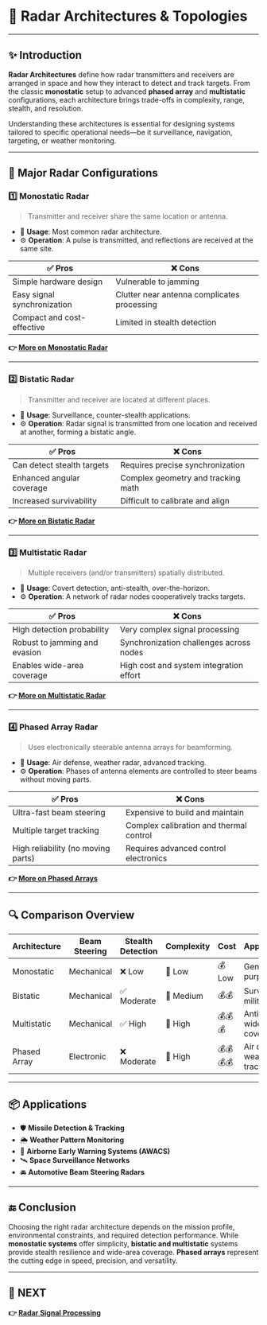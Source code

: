 # 🧠 Radar Architectures & Topologies

---

## ✨ Introduction

**Radar Architectures** define how radar transmitters and receivers are arranged in space and how they interact to detect and track targets. From the classic **monostatic** setup to advanced **phased array** and **multistatic** configurations, each architecture brings trade-offs in complexity, range, stealth, and resolution.

Understanding these architectures is essential for designing systems tailored to specific operational needs—be it surveillance, navigation, targeting, or weather monitoring.

---

## 🧩 Major Radar Configurations

### 1️⃣ **Monostatic Radar**

> Transmitter and receiver share the same location or antenna.

- 📌 **Usage**: Most common radar architecture.
- ⚙️ **Operation**: A pulse is transmitted, and reflections are received at the same site.

| ✅ Pros                             | ❌ Cons                              |
|------------------------------------|--------------------------------------|
| Simple hardware design             | Vulnerable to jamming                |
| Easy signal synchronization        | Clutter near antenna complicates processing |
| Compact and cost-effective         | Limited in stealth detection         |

**👉 [More on Monostatic Radar](https://en.wikipedia.org/wiki/Monostatic_radar)**

---

### 2️⃣ **Bistatic Radar**

> Transmitter and receiver are located at different places.

- 📌 **Usage**: Surveillance, counter-stealth applications.
- ⚙️ **Operation**: Radar signal is transmitted from one location and received at another, forming a bistatic angle.

| ✅ Pros                             | ❌ Cons                                 |
|------------------------------------|-----------------------------------------|
| Can detect stealth targets         | Requires precise synchronization        |
| Enhanced angular coverage          | Complex geometry and tracking math      |
| Increased survivability            | Difficult to calibrate and align        |

**👉 [More on Bistatic Radar](https://en.wikipedia.org/wiki/Bistatic_radar)**

---

### 3️⃣ **Multistatic Radar**

> Multiple receivers (and/or transmitters) spatially distributed.

- 📌 **Usage**: Covert detection, anti-stealth, over-the-horizon.
- ⚙️ **Operation**: A network of radar nodes cooperatively tracks targets.

| ✅ Pros                             | ❌ Cons                                   |
|------------------------------------|-------------------------------------------|
| High detection probability         | Very complex signal processing            |
| Robust to jamming and evasion      | Synchronization challenges across nodes   |
| Enables wide-area coverage         | High cost and system integration effort   |

**👉 [More on Multistatic Radar](https://ieeexplore.ieee.org/document/7810995)**

---

### 4️⃣ **Phased Array Radar**

> Uses electronically steerable antenna arrays for beamforming.

- 📌 **Usage**: Air defense, weather radar, advanced tracking.
- ⚙️ **Operation**: Phases of antenna elements are controlled to steer beams without moving parts.

| ✅ Pros                              | ❌ Cons                                  |
|-------------------------------------|------------------------------------------|
| Ultra-fast beam steering            | Expensive to build and maintain          |
| Multiple target tracking            | Complex calibration and thermal control  |
| High reliability (no moving parts)  | Requires advanced control electronics    |

**👉 [More on Phased Arrays](https://en.wikipedia.org/wiki/Phased_array)**

---

## 🔍 Comparison Overview

| Architecture     | Beam Steering | Stealth Detection | Complexity | Cost       | Applications                 |
|------------------|---------------|-------------------|------------|------------|------------------------------|
| Monostatic       | Mechanical    | ❌ Low             | 🔹 Low     | 💰 Low     | General purpose              |
| Bistatic         | Mechanical    | ✅ Moderate        | 🔸 Medium  | 💰💰       | Surveillance, military       |
| Multistatic      | Mechanical    | ✅ High            | 🔺 High    | 💰💰💰     | Anti-stealth, wide coverage  |
| Phased Array     | Electronic    | ❌ Moderate        | 🔺 High    | 💰💰💰💰   | Air defense, weather, tracking |

---

## 📦 Applications

- 🛡️ **Missile Detection & Tracking**
- 🌦️ **Weather Pattern Monitoring**
- 🛫 **Airborne Early Warning Systems (AWACS)**
- 🛰️ **Space Surveillance Networks**
- 🚘 **Automotive Beam Steering Radars**

---

## 🔚 Conclusion

Choosing the right radar architecture depends on the mission profile, environmental constraints, and required detection performance. While **monostatic systems** offer simplicity, **bistatic and multistatic** systems provide stealth resilience and wide-area coverage. **Phased arrays** represent the cutting edge in speed, precision, and versatility.

---

## 🔹 NEXT  
**👉 [Radar Signal Processing](../Signal_Processing)**
